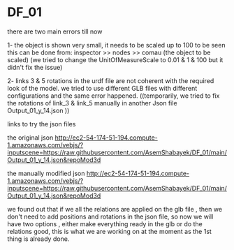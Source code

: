 # DF_01
there are two main errors till now
 
1- the object is shown very small, it needs to be scaled up to 100 to be seen
this can be done from: inspector >> nodes >> comau (the object to be scaled)
(we tried to change the UnitOfMeasureScale to 0.01 & 1 & 100 but it didn't fix the issue)

2- links 3 & 5 rotations in the urdf file are not coherent with the required look of the model.
we tried to use different GLB files with different configurations and the same error happened.
((temporarily, we tried to fix the rotations of link_3 & link_5 manually in another Json file Output_01_y_14.json ))

links to try the json files

the original json
http://ec2-54-174-51-194.compute-1.amazonaws.com/vebjs/?inputscene=https://raw.githubusercontent.com/AsemShabayek/DF_01/main/Output_01_y_14.json&repoMod3d

the manually modified json
http://ec2-54-174-51-194.compute-1.amazonaws.com/vebjs/?inputscene=https://raw.githubusercontent.com/AsemShabayek/DF_01/main/Output_01_y_14.json&repoMod3d


we found out that if we all the relations are applied on the glb file , then we don't need to add positions and rotations in the json file, so now we will have two options , either make everything ready in the glb or do the relations good, this is what we are working on at the moment as the 1st thing is already done.

